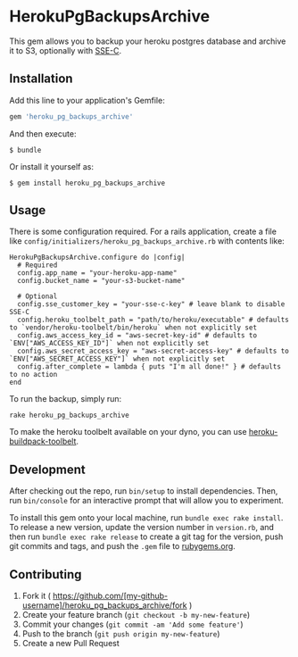 # HerokuPgBackupsArchive

This gem allows you to backup your heroku postgres database and archive it to S3, optionally with [SSE-C](http://docs.aws.amazon.com/AmazonS3/latest/dev/ServerSideEncryptionCustomerKeys.html).

## Installation

Add this line to your application's Gemfile:

```ruby
gem 'heroku_pg_backups_archive'
```

And then execute:

    $ bundle

Or install it yourself as:

    $ gem install heroku_pg_backups_archive

## Usage

There is some configuration required. For a rails application, create a file like `config/initializers/heroku_pg_backups_archive.rb` with contents like:

```
HerokuPgBackupsArchive.configure do |config|
  # Required
  config.app_name = "your-heroku-app-name"
  config.bucket_name = "your-s3-bucket-name"

  # Optional
  config.sse_customer_key = "your-sse-c-key" # leave blank to disable SSE-C
  config.heroku_toolbelt_path = "path/to/heroku/executable" # defaults to `vendor/heroku-toolbelt/bin/heroku` when not explicitly set
  config.aws_access_key_id = "aws-secret-key-id" # defaults to `ENV["AWS_ACCESS_KEY_ID"]` when not explicitly set
  config.aws_secret_access_key = "aws-secret-access-key" # defaults to `ENV["AWS_SECRET_ACCESS_KEY"]` when not explicitly set
  config.after_complete = lambda { puts "I'm all done!" } # defaults to no action
end
```

To run the backup, simply run:

```
rake heroku_pg_backups_archive
```

To make the heroku toolbelt available on your dyno, you can use [heroku-buildpack-toolbelt](https://github.com/gregburek/heroku-buildpack-toolbelt).

## Development

After checking out the repo, run `bin/setup` to install dependencies. Then, run `bin/console` for an interactive prompt that will allow you to experiment.

To install this gem onto your local machine, run `bundle exec rake install`. To release a new version, update the version number in `version.rb`, and then run `bundle exec rake release` to create a git tag for the version, push git commits and tags, and push the `.gem` file to [rubygems.org](https://rubygems.org).

## Contributing

1. Fork it ( https://github.com/[my-github-username]/heroku_pg_backups_archive/fork )
2. Create your feature branch (`git checkout -b my-new-feature`)
3. Commit your changes (`git commit -am 'Add some feature'`)
4. Push to the branch (`git push origin my-new-feature`)
5. Create a new Pull Request
